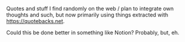 Quotes and stuff I find randomly on the web / plan to integrate own thoughts and such, but now primarily using things extracted with https://quotebacks.net.

Could this be done better in something like Notion? Probably, but, eh.